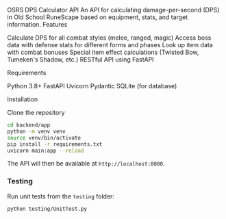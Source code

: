 OSRS DPS Calculator API
An API for calculating damage-per-second (DPS) in Old School RuneScape based on equipment, stats, and target information.
Features

Calculate DPS for all combat styles (melee, ranged, magic)
Access boss data with defense stats for different forms and phases
Look up item data with combat bonuses
Special item effect calculations (Twisted Bow, Tumeken's Shadow, etc.)
RESTful API using FastAPI

Requirements

Python 3.8+
FastAPI
Uvicorn
Pydantic
SQLite (for database)

Installation

Clone the repository


```bash
cd backend/app
python -m venv venv
source venv/bin/activate
pip install -r requirements.txt
uvicorn main:app --reload
```

The API will then be available at `http://localhost:8000`.

### Testing

Run unit tests from the `testing` folder:

```bash
python testing/UnitTest.py
```
